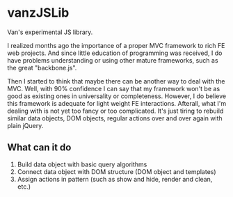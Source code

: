 vanzJSLib
=========

Van's experimental JS library.

I realized months ago the importance of a proper MVC framework to rich FE web projects. And since little education of programming was received, I do have problems understanding or using other mature frameworks, such as the great "backbone.js".

Then I started to think that maybe there can be another way to deal with the MVC. Well, with 90% confidence I can say that my framework won't be as good as existing ones in universality or completeness. However, I do believe this framework is adequate for light weight FE interactions. Afterall, what I'm dealing with is not yet too fancy or too complicated. It's just tiring to rebuild similar data objects, DOM objects, regular actions over and over again with plain jQuery.


What can it do
-

1. Build data object with basic query algorithms
2. Connect data object with DOM structure (DOM object and templates)
3. Assign actions in pattern (such as show and hide, render and clean, etc.)